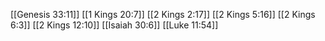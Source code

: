[[Genesis 33:11]]
[[1 Kings 20:7]]
[[2 Kings 2:17]]
[[2 Kings 5:16]]
[[2 Kings 6:3]]
[[2 Kings 12:10]]
[[Isaiah 30:6]]
[[Luke 11:54]]
